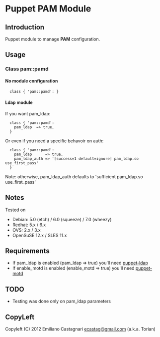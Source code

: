Puppet PAM Module
=================

Introduction
------------

Puppet module to manage **PAM** configuration.

Usage
-----

### Class pam::pamd

#### No module configuration

```
  class { 'pam::pamd': }
```

#### Ldap module

If you want pam_ldap:

```
  class { 'pam::pamd':
    pam_ldap  => true,
  }
```
Or even if you need a specific behavoir on auth:

```
  class { 'pam::pamd':
    pam_ldap      => true,
    pam_ldap_auth => '[success=1 default=ignore] pam_ldap.so use_first_pass'
  }
```

Note: otherwise, pam_ldap_auth defaults to 'sufficient pam_ldap.so use_first_pass'

Notes
-----

Tested on
 * Debian:  5.0 (etch) / 6.0 (squeeze) / 7.0 (wheezy)
 * Redhat:  5.x / 6.x
 * OVS:     2.x / 3.x
 * OpenSuSE 12.x / SLES 11.x


Requirements
------------

 * If pam_ldap is enabled (pam_ldap => true) you'll need
   [puppet-ldap](https://github.com/torian/puppet-ldap.git)
 * If enable_motd is enabled (enable_motd => true) you'll need
   [puppet-motd](https://github.com/torian/puppet-motd.git)

TODO
----

 * Testing was done only on pam_ldap parameters

CopyLeft
---------

Copyleft (C) 2012 Emiliano Castagnari <ecastag@gmail.com> (a.k.a. Torian)

